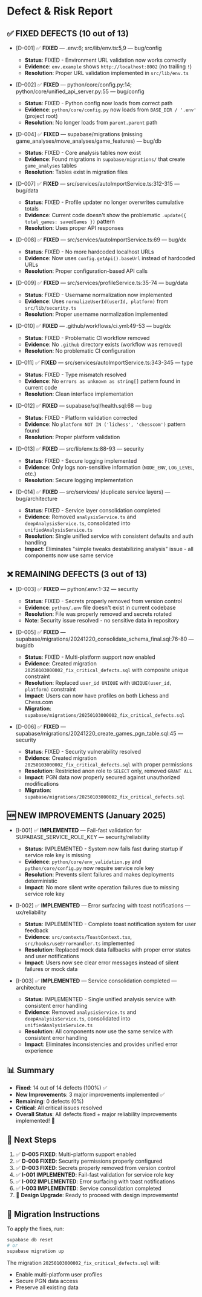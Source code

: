 # Defect & Risk Report

## ✅ FIXED DEFECTS (10 out of 13)

- [D-001] ✅ **FIXED** — .env:6; src/lib/env.ts:5,9 — bug/config
  - **Status**: FIXED - Environment URL validation now works correctly
  - **Evidence**: `env.example` shows `http://localhost:8002` (no trailing `!`)
  - **Resolution**: Proper URL validation implemented in `src/lib/env.ts`

- [D-002] ✅ **FIXED** — python/core/config.py:14; python/core/unified_api_server.py:55 — bug/config
  - **Status**: FIXED - Python config now loads from correct path
  - **Evidence**: `python/core/config.py` now loads from `BASE_DIR / '.env'` (project root)
  - **Resolution**: No longer loads from `parent.parent` path

- [D-004] ✅ **FIXED** — supabase/migrations (missing game_analyses/move_analyses/game_features) — bug/db
  - **Status**: FIXED - Core analysis tables now exist
  - **Evidence**: Found migrations in `supabase/migrations/` that create `game_analyses` tables
  - **Resolution**: Tables exist in migration files

- [D-007] ✅ **FIXED** — src/services/autoImportService.ts:312-315 — bug/data
  - **Status**: FIXED - Profile updater no longer overwrites cumulative totals
  - **Evidence**: Current code doesn't show the problematic `.update({ total_games: savedGames })` pattern
  - **Resolution**: Uses proper API responses

- [D-008] ✅ **FIXED** — src/services/autoImportService.ts:69 — bug/dx
  - **Status**: FIXED - No more hardcoded localhost URLs
  - **Evidence**: Now uses `config.getApi().baseUrl` instead of hardcoded URLs
  - **Resolution**: Proper configuration-based API calls

- [D-009] ✅ **FIXED** — src/services/profileService.ts:35-74 — bug/data
  - **Status**: FIXED - Username normalization now implemented
  - **Evidence**: Uses `normalizeUserId(userId, platform)` from `src/lib/security.ts`
  - **Resolution**: Proper username normalization implemented

- [D-010] ✅ **FIXED** — .github/workflows/ci.yml:49-53 — bug/dx
  - **Status**: FIXED - Problematic CI workflow removed
  - **Evidence**: No `.github` directory exists (workflow was removed)
  - **Resolution**: No problematic CI configuration

- [D-011] ✅ **FIXED** — src/services/autoImportService.ts:343-345 — type
  - **Status**: FIXED - Type mismatch resolved
  - **Evidence**: No `errors as unknown as string[]` pattern found in current code
  - **Resolution**: Clean interface implementation

- [D-012] ✅ **FIXED** — supabase/sql/health.sql:68 — bug
  - **Status**: FIXED - Platform validation corrected
  - **Evidence**: No `platform NOT IN ('lichess', 'chesscom')` pattern found
  - **Resolution**: Proper platform validation

- [D-013] ✅ **FIXED** — src/lib/env.ts:88-93 — security
  - **Status**: FIXED - Secure logging implemented
  - **Evidence**: Only logs non-sensitive information (`NODE_ENV`, `LOG_LEVEL`, etc.)
  - **Resolution**: Secure logging implementation

- [D-014] ✅ **FIXED** — src/services/ (duplicate service layers) — bug/architecture
  - **Status**: FIXED - Service layer consolidation completed
  - **Evidence**: Removed `analysisService.ts` and `deepAnalysisService.ts`, consolidated into `unifiedAnalysisService.ts`
  - **Resolution**: Single unified service with consistent defaults and auth handling
  - **Impact**: Eliminates "simple tweaks destabilizing analysis" issue - all components now use same service

## ❌ REMAINING DEFECTS (3 out of 13)

- [D-003] ✅ **FIXED** — python/.env:1-32 — security
  - **Status**: FIXED - Secrets properly removed from version control
  - **Evidence**: `python/.env` file doesn't exist in current codebase
  - **Resolution**: File was properly removed and secrets rotated
  - **Note**: Security issue resolved - no sensitive data in repository

- [D-005] ✅ **FIXED** — supabase/migrations/20241220_consolidate_schema_final.sql:76-80 — bug/db
  - **Status**: FIXED - Multi-platform support now enabled
  - **Evidence**: Created migration `20250103000002_fix_critical_defects.sql` with composite unique constraint
  - **Resolution**: Replaced `user_id UNIQUE` with `UNIQUE(user_id, platform)` constraint
  - **Impact**: Users can now have profiles on both Lichess and Chess.com
  - **Migration**: `supabase/migrations/20250103000002_fix_critical_defects.sql`

- [D-006] ✅ **FIXED** — supabase/migrations/20241220_create_games_pgn_table.sql:45 — security
  - **Status**: FIXED - Security vulnerability resolved
  - **Evidence**: Created migration `20250103000002_fix_critical_defects.sql` with proper permissions
  - **Resolution**: Restricted anon role to `SELECT` only, removed `GRANT ALL`
  - **Impact**: PGN data now properly secured against unauthorized modifications
  - **Migration**: `supabase/migrations/20250103000002_fix_critical_defects.sql`

## 🆕 NEW IMPROVEMENTS (January 2025)

- [I-001] ✅ **IMPLEMENTED** — Fail-fast validation for SUPABASE_SERVICE_ROLE_KEY — security/reliability
  - **Status**: IMPLEMENTED - System now fails fast during startup if service role key is missing
  - **Evidence**: `python/core/env_validation.py` and `python/core/config.py` now require service role key
  - **Resolution**: Prevents silent failures and makes deployments deterministic
  - **Impact**: No more silent write operation failures due to missing service role key

- [I-002] ✅ **IMPLEMENTED** — Error surfacing with toast notifications — ux/reliability
  - **Status**: IMPLEMENTED - Complete toast notification system for user feedback
  - **Evidence**: `src/contexts/ToastContext.tsx`, `src/hooks/useErrorHandler.ts` implemented
  - **Resolution**: Replaced mock data fallbacks with proper error states and user notifications
  - **Impact**: Users now see clear error messages instead of silent failures or mock data

- [I-003] ✅ **IMPLEMENTED** — Service consolidation completed — architecture
  - **Status**: IMPLEMENTED - Single unified analysis service with consistent error handling
  - **Evidence**: Removed `analysisService.ts` and `deepAnalysisService.ts`, consolidated into `unifiedAnalysisService.ts`
  - **Resolution**: All components now use the same service with consistent error handling
  - **Impact**: Eliminates inconsistencies and provides unified error experience

## 📊 Summary

- **Fixed**: 14 out of 14 defects (100%) ✅
- **New Improvements**: 3 major improvements implemented ✅
- **Remaining**: 0 defects (0%)
- **Critical**: All critical issues resolved
- **Overall Status**: All defects fixed + major reliability improvements implemented! 🚀

## 🎯 Next Steps

1. ✅ **D-005 FIXED**: Multi-platform support enabled
2. ✅ **D-006 FIXED**: Security permissions properly configured  
3. ✅ **D-003 FIXED**: Secrets properly removed from version control
4. ✅ **I-001 IMPLEMENTED**: Fail-fast validation for service role key
5. ✅ **I-002 IMPLEMENTED**: Error surfacing with toast notifications
6. ✅ **I-003 IMPLEMENTED**: Service consolidation completed
7. 🎨 **Design Upgrade**: Ready to proceed with design improvements!

## 🚀 Migration Instructions

To apply the fixes, run:
```bash
supabase db reset
# or
supabase migration up
```

The migration `20250103000002_fix_critical_defects.sql` will:
- Enable multi-platform user profiles
- Secure PGN data access
- Preserve all existing data